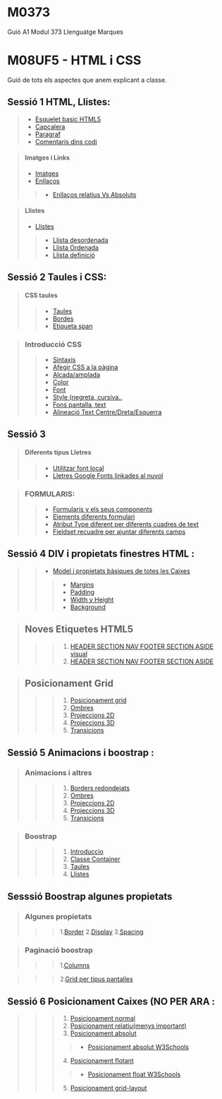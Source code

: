 # M0373
Guió A1 Modul 373 Llenguatge Marques

# M08UF5 - HTML i CSS
Guió de tots els aspectes que anem explicant a classe.

## Sessió 1 HTML, Llistes:

> * [Esquelet basic HTML5](https://www.w3schools.com/html/html_intro.asp)
> * [Capçalera](https://www.w3schools.com/html/html_headings.asp)
> * [Paragraf](https://www.w3schools.com/html/html_paragraphs.asp)
> * [Comentaris dins codi](https://www.w3schools.com/html/html_comments.asp)

> #### Imatges i Links
> * [Imatges](https://www.w3schools.com/html/html_images.asp)
> * [Enllaços](https://www.w3schools.com/html/html_links.asp)
> >   * [Enllaços relatius Vs Absoluts](http://www.elsapunts.cat/Alfabetitzaci%C3%B3/alfabetitzacio%20digital%201/Modul_4/1-08-4.html)


> #### Llistes
> * [Llistes](https://www.w3schools.com/html/html_lists.asp)
> > * [Llista desordenada](https://www.w3schools.com/html/html_lists_unordered.asp)
> > * [Llista Ordenada](https://www.w3schools.com/html/html_lists_ordered.asp)
> > * [Llista definició](https://www.w3schools.com/html/html_lists_other.asp)

## Sessió 2 Taules i CSS:

> #### CSS taules
> > * [Taules](https://www.w3schools.com/html/html_tables.asp)
> > * [Bordes](https://www.w3schools.com/css/css_border.asp)
> > * [Etiqueta span](https://www.w3schools.com/tags/tag_span.asp)

> ### Introducció CSS
> > * [Sintaxis](https://www.w3schools.com/css/css_syntax.asp)
> > * [Afegir CSS a la pàgina](https://www.w3schools.com/css/css_howto.asp)
> > * [Alcada/amplada](https://www.w3schools.com/css/css_dimension.asp)
> > * [Color](https://www.w3schools.com/css/css_colors.asp)
> > * [Font](https://www.w3schools.com/css/css_font.asp)
> > * [Style (negreta, cursiva..](https://www.w3schools.com/css/css_font_style.asp)
> > * [Fons pantalla, text](https://www.w3schools.com/css/css_background.asp)
> > * [Alineació Text Centre/Dreta/Esquerra](https://www.w3schools.com/cssref/pr_text_text-align.php)
  

     
## Sessió 3 

> #### Diferents tipus Lletres
> > * [Utilitzar font local](https://www.jose-aguilar.com/blog/como-agregar-una-fuente-a-tu-pagina-web-con-css)
> > * [Lletres Google Fonts linkades al nuvol](https://www.w3schools.com/css/css_font_google.asp)

> ### FORMULARIS:
> > * [Formularis y els seus components](https://www.w3schools.com/html/html_forms.asp)
> > * [Elements diferents formulari](https://www.w3schools.com/html/html_form_elements.asp)
> > * [Atribut Type diferent per diferents cuadres de text](https://www.w3schools.com/html/html_form_input_types.asp)
> > * [Fieldset recuadre per ajuntar diferents camps](https://www.w3schools.com/tags/tag_fieldset.asp)

## Sessió 4 DIV i propietats finestres HTML :

> > * [Model i propietats bàsiques de totes les Caixes](https://uniwebsidad.com/libros/css/capitulo-4?from=librosweb)
> > > * [Margins](https://www.w3schools.com/css/css_margin.asp)
> > > * [Padding](https://www.w3schools.com/css/css_padding.asp)
> > > * [Width y Height](https://www.w3schools.com/css/css_dimension.asp)
> > > * [Background](https://www.w3schools.com/css/css_background.asp)

> ## Noves Etiquetes HTML5
> > > 1. [HEADER SECTION NAV FOOTER SECTION ASIDE visual](https://ayudawp.com/html5-todas-las-nuevas-etiquetas/)
> > > 2. [HEADER SECTION NAV FOOTER SECTION ASIDE](https://desarrolloweb.com/articulos/nuevas-etiquetas-html5.html)

> ## Posicionament Grid
> > > 1. [Posicionament grid](https://www.w3schools.com/css/css_grid.asp)
> > > 2. [Ombres](https://www.w3schools.com/css/css3_shadows.asp)
> > > 3. [Projeccions 2D](https://www.w3schools.com/css/css3_2dtransforms.asp)
> > > 4. [Projeccions 3D](https://www.w3schools.com/css/css3_3dtransforms.asp)
> > > 5. [Transicions](https://www.w3schools.com/css/css3_transitions.asp)

## Sessió 5 Animacions i boostrap :

> ### Animacions i altres
> > > 1. [Borders redondejats](https://www.w3schools.com/css/css3_borders.asp)
> > > 2. [Ombres](https://www.w3schools.com/css/css3_shadows.asp)
> > > 3. [Projeccions 2D](https://www.w3schools.com/css/css3_2dtransforms.asp)
> > > 4. [Projeccions 3D](https://www.w3schools.com/css/css3_3dtransforms.asp)
> > > 5. [Transicions](https://www.w3schools.com/css/css3_transitions.asp)

> ### Boostrap
> > > 1. [Introduccio](https://www.w3schools.com/bootstrap5/bootstrap_get_started.php)
> > > 2. [Classe Container](https://www.w3schools.com/bootstrap5/bootstrap_containers.php)
> > > 3. [Taules](https://www.w3schools.com/bootstrap5/bootstrap_tables.php)
> > > 4. [Llistes](https://www.w3schools.com/bootstrap5/bootstrap_list_groups.php)


## Sesssió Boostrap algunes propietats
> ### Algunes propietats
> > > 1.[Border](https://www.w3schools.com/bootstrap5/bootstrap_utilities.php)
> > > 2.[Display](https://getbootstrap.com/docs/5.3/utilities/display/)
> > > 3.[Spacing](https://getbootstrap.com/docs/5.3/utilities/spacing/)

>  ### Paginació boostrap
> >  >  1.[Columns](https://getbootstrap.com/docs/5.3/layout/columns/)

> >  >  2.[Grid per tipus pantalles](https://www.w3schools.com/bootstrap5/bootstrap_grid_basic.php)

## Sessió 6 Posicionament Caixes (NO PER ARA :
> > > 1. [Posicionament normal](https://uniwebsidad.com/libros/css/capitulo-5/posicionamiento-normal)
> > > 2. [Posicionament relatiu(menys important)](https://uniwebsidad.com/libros/css/capitulo-5/posicionamiento-relativo)
> > > 3. [Posicionament absolut](https://uniwebsidad.com/libros/css/capitulo-5/posicionamiento-absoluto)
> > > > * [Posicionament absolut W3Schools](https://www.w3schools.com/css/css_positioning.asp)
> > > 4. [Posicionament flotant](https://uniwebsidad.com/libros/css/capitulo-5/posicionamiento-flotante)
> > > > * [Posicionament float W3Schools](https://www.w3schools.com/css/css_float.asp)
> > > 5. [Posicionament grid-layout](https://www.w3schools.com/css/css_grid.asp)

